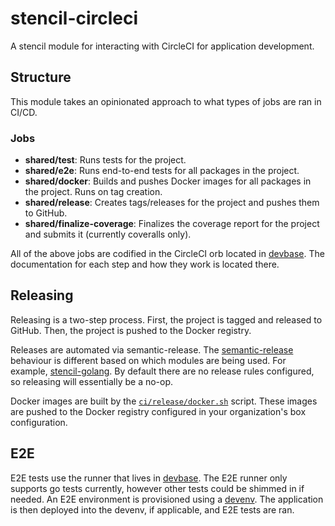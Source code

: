 # stencil-circleci

A stencil module for interacting with CircleCI for application development.

## Structure

This module takes an opinionated approach to what types of jobs are ran in CI/CD.

### Jobs

- **shared/test**: Runs tests for the project.
- **shared/e2e**: Runs end-to-end tests for all packages in the project.
- **shared/docker**: Builds and pushes Docker images for all packages in the project. Runs on tag creation.
- **shared/release**: Creates tags/releases for the project and pushes them to GitHub.
- **shared/finalize-coverage**: Finalizes the coverage report for the project and submits it (currently coveralls only).

All of the above jobs are codified in the CircleCI orb located in [devbase](https://github.com/getoutreach/devbase/tree/main/orbs/shared). The documentation for each step and how they work is located there.

## Releasing

Releasing is a two-step process. First, the project is tagged and released to GitHub. Then, the project is pushed to the Docker registry.

Releases are automated via semantic-release. The [semantic-release](https://github.com/semantic-release/semantic-release) behaviour is different based on which modules are being used. For example, [stencil-golang](https://github.com/getoutreach/stencil-golang/blob/main/docs/releasing.md). By default there are no release rules configured, so releasing will essentially be a no-op.

Docker images are built by the [`ci/release/docker.sh`](https://github.com/getoutreach/devbase/blob/main/shell/ci/release/docker.sh) script. These images are pushed to the Docker registry configured in your organization's box configuration.

<!-- TODO(jaredallard): Need to document box in the future. Outreach lives at: getoutreach/box -->

## E2E

E2E tests use the runner that lives in [devbase](https://github.com/getoutreach/devbase/tree/main/e2e). The E2E runner only supports go tests currently, however other tests could be shimmed in if needed. An E2E environment is provisioned using a [devenv](https://github.com/getoutreach/devenv). The application is then deployed into the devenv, if applicable, and E2E tests are ran.
